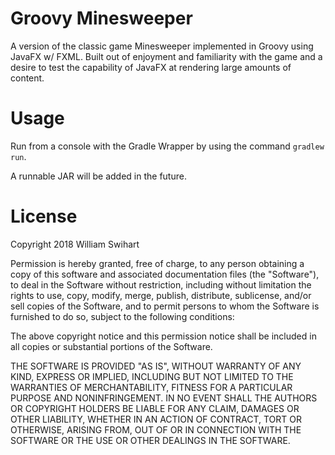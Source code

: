 # Groovy Minesweeper

A version of the classic game Minesweeper implemented in Groovy using 
JavaFX w/ FXML. Built out of enjoyment and familiarity with the game and a
desire to test the capability of JavaFX at rendering large amounts of content.

# Usage

Run from a console with the Gradle Wrapper by using the command `gradlew run`.

A runnable JAR will be added in the future.

# License

Copyright 2018 William Swihart

Permission is hereby granted, free of charge, to any person obtaining a copy
of this software and associated documentation files (the "Software"), to deal
in the Software without restriction, including without limitation the rights
to use, copy, modify, merge, publish, distribute, sublicense, and/or sell
copies of the Software, and to permit persons to whom the Software is
furnished to do so, subject to the following conditions:

The above copyright notice and this permission notice shall be included in all
copies or substantial portions of the Software.

THE SOFTWARE IS PROVIDED "AS IS", WITHOUT WARRANTY OF ANY KIND, EXPRESS OR
IMPLIED, INCLUDING BUT NOT LIMITED TO THE WARRANTIES OF MERCHANTABILITY,
FITNESS FOR A PARTICULAR PURPOSE AND NONINFRINGEMENT. IN NO EVENT SHALL THE
AUTHORS OR COPYRIGHT HOLDERS BE LIABLE FOR ANY CLAIM, DAMAGES OR OTHER
LIABILITY, WHETHER IN AN ACTION OF CONTRACT, TORT OR OTHERWISE, ARISING FROM,
OUT OF OR IN CONNECTION WITH THE SOFTWARE OR THE USE OR OTHER DEALINGS IN THE
SOFTWARE.
